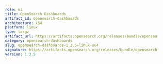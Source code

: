 ```yaml
---
role: ui
title: OpenSearch Dashboards
artifact_id: opensearch-dashboards
architecture: x64
platform: linux
type: targz
artifact_url: https://artifacts.opensearch.org/releases/bundle/opensearch-dashboards/1.3.5/opensearch-dashboards-1.3.5-linux-x64.tar.gz
category: opensearch-dashboards
slug: opensearch-dashboards-1.3.5-linux-x64
signature: https://artifacts.opensearch.org/releases/bundle/opensearch-dashboards/1.3.5/opensearch-dashboards-1.3.5-linux-x64.tar.gz.sig
version: 1.3.5
---
```


